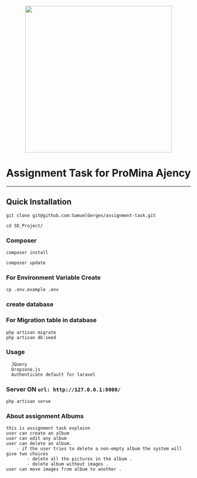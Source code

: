 <p align="center"><a href="https://laravel.com" target="_blank"><img src="https://raw.githubusercontent.com/laravel/art/master/logo-lockup/5%20SVG/2%20CMYK/1%20Full%20Color/laravel-logolockup-cmyk-red.svg" width="400"></a></p>
<h1 align="center">Assignment Task for ProMina Ajency</h1>
<hr>


## Quick Installation

    git clone git@github.com:SamuelGerges/assignment-task.git

    cd SD_Project/
    
### Composer
    
    composer install
    
    composer update
    
    
### For Environment Variable Create
 
    cp .env.example .env
 
 ### create database    
 ### For Migration table in database 
 
    php artisan migrate
    php artisan db:seed
    
 ### Usage 
      JQuery
      Dropzone.js
      Authenticate default for laravel 
      
    
### Server ON ```url: http://127.0.0.1:8000/```

    php artisan serve

### About assignment Albums

    this is assignment task explainn 
    user can create an album
    user can edit any album
    user can delete an album.
        - if the user tries to delete a non-empty album the system will give two choices
            - delete all the pictures in the album .
            - delete album without images .
    user can move images from album to another .






